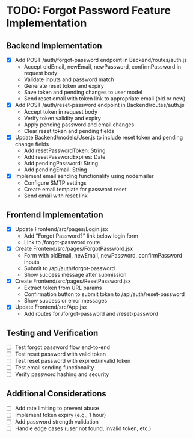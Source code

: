 # TODO: Forgot Password Feature Implementation

## Backend Implementation
- [x] Add POST /auth/forgot-password endpoint in Backend/routes/auth.js
  - Accept oldEmail, newEmail, newPassword, confirmPassword in request body
  - Validate inputs and password match
  - Generate reset token and expiry
  - Save token and pending changes to user model
  - Send reset email with token link to appropriate email (old or new)
- [x] Add POST /auth/reset-password endpoint in Backend/routes/auth.js
  - Accept token in request body
  - Verify token validity and expiry
  - Apply pending password and email changes
  - Clear reset token and pending fields
- [x] Update Backend/models/User.js to include reset token and pending change fields
  - Add resetPasswordToken: String
  - Add resetPasswordExpires: Date
  - Add pendingPassword: String
  - Add pendingEmail: String
- [x] Implement email sending functionality using nodemailer
  - Configure SMTP settings
  - Create email template for password reset
  - Send email with reset link

## Frontend Implementation
- [x] Update Frontend/src/pages/Login.jsx
  - Add "Forgot Password?" link below login form
  - Link to /forgot-password route
- [x] Create Frontend/src/pages/ForgotPassword.jsx
  - Form with oldEmail, newEmail, newPassword, confirmPassword inputs
  - Submit to /api/auth/forgot-password
  - Show success message after submission
- [x] Create Frontend/src/pages/ResetPassword.jsx
  - Extract token from URL params
  - Confirmation button to submit token to /api/auth/reset-password
  - Show success or error messages
- [x] Update Frontend/src/App.jsx
  - Add routes for /forgot-password and /reset-password

## Testing and Verification
- [ ] Test forgot password flow end-to-end
- [ ] Test reset password with valid token
- [ ] Test reset password with expired/invalid token
- [ ] Test email sending functionality
- [ ] Verify password hashing and security

## Additional Considerations
- [ ] Add rate limiting to prevent abuse
- [ ] Implement token expiry (e.g., 1 hour)
- [ ] Add password strength validation
- [ ] Handle edge cases (user not found, invalid token, etc.)
